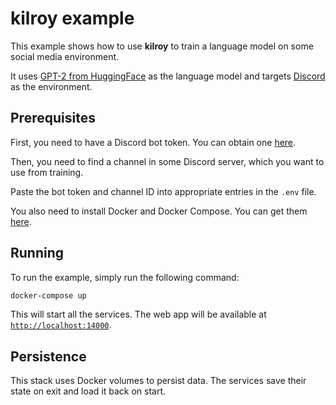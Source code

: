 # kilroy example

This example shows how to use **kilroy**
to train a language model on some social media environment.

It uses
[GPT-2 from HuggingFace](https://huggingface.co/gpt2) as the language model
and targets [Discord](https://discord.com) as the environment.

## Prerequisites

First, you need to have a Discord bot token.
You can obtain one [here](https://discord.com/developers/applications).

Then, you need to find a channel in some Discord server,
which you want to use from training.

Paste the bot token and channel ID into appropriate entries in the `.env` file.

You also need to install Docker and Docker Compose.
You can get them [here](https://docs.docker.com/get-docker).

## Running

To run the example, simply run the following command:

```bash
docker-compose up
```

This will start all the services.
The web app will be available at
[`http://localhost:14000`](http://localhost:14000).

## Persistence

This stack uses Docker volumes to persist data.
The services save their state on exit and load it back on start.
